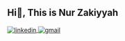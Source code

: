 ## Hi👋, This is Nur Zakiyyah
<a href="https://www.linkedin.com/in/nur-zakiyyah-/" target="_blank">
    <img align="center" src="https://img.shields.io/badge/Nur Zakiyyah-blue?style=flat&logo=linkedin&labelColor=blue" alt="linkedin"/>
</a>
<a href="mailto:liazakiyyah08@gmail.com" target="_blank">
    <img align="center" src="https://img.shields.io/badge/-liazakiyyah08@gmail.com-c14438?style=flat&logo=Gmail&logoColor=white&link=mailto:liazakiyyah08@gmail.com" alt="gmail"/>
</a>



